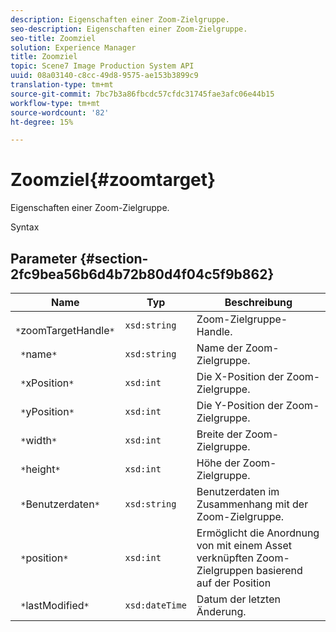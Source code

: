 ```yaml
---
description: Eigenschaften einer Zoom-Zielgruppe.
seo-description: Eigenschaften einer Zoom-Zielgruppe.
seo-title: Zoomziel
solution: Experience Manager
title: Zoomziel
topic: Scene7 Image Production System API
uuid: 08a03140-c8cc-49d8-9575-ae153b3899c9
translation-type: tm+mt
source-git-commit: 7bc7b3a86fbcdc57cfdc31745fae3afc06e44b15
workflow-type: tm+mt
source-wordcount: '82'
ht-degree: 15%

---
```



# Zoomziel{#zoomtarget}

Eigenschaften einer Zoom-Zielgruppe.

Syntax

## Parameter {#section-2fc9bea56b6d4b72b80d4f04c5f9b862}

| Name | Typ | Beschreibung |
|---|---|---|
| ` *`zoomTargetHandle`*` | `xsd:string` | Zoom-Zielgruppe-Handle. |
| ` *`name`*` | `xsd:string` | Name der Zoom-Zielgruppe. |
| ` *`xPosition`*` | `xsd:int` | Die X-Position der Zoom-Zielgruppe. |
| ` *`yPosition`*` | `xsd:int` | Die Y-Position der Zoom-Zielgruppe. |
| ` *`width`*` | `xsd:int` | Breite der Zoom-Zielgruppe. |
| ` *`height`*` | `xsd:int` | Höhe der Zoom-Zielgruppe. |
| ` *`Benutzerdaten`*` | `xsd:string` | Benutzerdaten im Zusammenhang mit der Zoom-Zielgruppe. |
| ` *`position`*` | `xsd:int` | Ermöglicht die Anordnung von mit einem Asset verknüpften Zoom-Zielgruppen basierend auf der Position |
| ` *`lastModified`*` | `xsd:dateTime` | Datum der letzten Änderung. |

